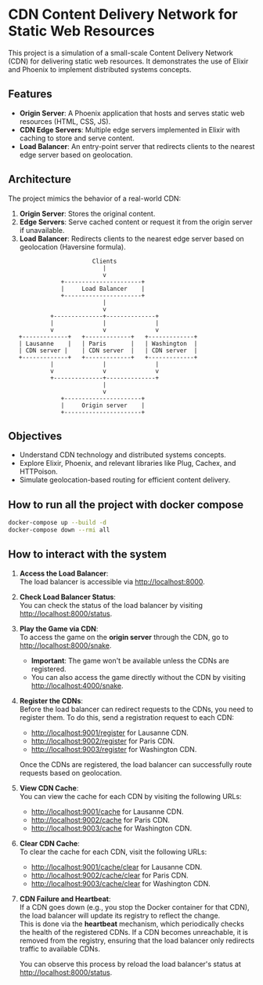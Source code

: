 # CDN Content Delivery Network for Static Web Resources

This project is a simulation of a small-scale Content Delivery Network (CDN) for delivering static web resources. It demonstrates the use of Elixir and Phoenix to implement distributed systems concepts.

## Features

- **Origin Server**: A Phoenix application that hosts and serves static web resources (HTML, CSS, JS).
- **CDN Edge Servers**: Multiple edge servers implemented in Elixir with caching to store and serve content.
- **Load Balancer**: An entry-point server that redirects clients to the nearest edge server based on geolocation.

## Architecture

The project mimics the behavior of a real-world CDN:

1. **Origin Server**: Stores the original content.
2. **Edge Servers**: Serve cached content or request it from the origin server if unavailable.
3. **Load Balancer**: Redirects clients to the nearest edge server based on geolocation (Haversine formula).

```
                        Clients
                           |
                           v
               +----------------------+
               |     Load Balancer    |
               +----------------------+
                           |
                           v
            +--------------+--------------+
            |              |              |
            v              v              v
   +-------------+   +-------------+   +-------------+
   | Lausanne    |   | Paris       |   | Washington  |
   | CDN server |    | CDN server  |   | CDN server  |
   +-------------+   +-------------+   +-------------+
            |              |              |
            v              v              v
            +--------------+--------------+
                           |
                           v
               +----------------------+
               |     Origin server    |
               +----------------------+
```

## Objectives

- Understand CDN technology and distributed systems concepts.
- Explore Elixir, Phoenix, and relevant libraries like Plug, Cachex, and HTTPoison.
- Simulate geolocation-based routing for efficient content delivery.

## How to run all the project with docker compose

```bash
docker-compose up --build -d
docker-compose down --rmi all
```

## How to interact with the system

1. **Access the Load Balancer**:  
   The load balancer is accessible via [http://localhost:8000](http://localhost:8000).

2. **Check Load Balancer Status**:  
   You can check the status of the load balancer by visiting [http://localhost:8000/status](http://localhost:8000/status).

3. **Play the Game via CDN**:  
   To access the game on the **origin server** through the CDN, go to [http://localhost:8000/snake](http://localhost:8000/snake).

   - **Important**: The game won't be available unless the CDNs are registered.
   - You can also access the game directly without the CDN by visiting [http://localhost:4000/snake](http://localhost:4000/snake).

4. **Register the CDNs**:  
   Before the load balancer can redirect requests to the CDNs, you need to register them. To do this, send a registration request to each CDN:

   - [http://localhost:9001/register](http://localhost:9001/register) for Lausanne CDN.
   - [http://localhost:9002/register](http://localhost:9002/register) for Paris CDN.
   - [http://localhost:9003/register](http://localhost:9003/register) for Washington CDN.

   Once the CDNs are registered, the load balancer can successfully route requests based on geolocation.

5. **View CDN Cache**:  
   You can view the cache for each CDN by visiting the following URLs:

   - [http://localhost:9001/cache](http://localhost:9001/cache) for Lausanne CDN.
   - [http://localhost:9002/cache](http://localhost:9002/cache) for Paris CDN.
   - [http://localhost:9003/cache](http://localhost:9003/cache) for Washington CDN.

6. **Clear CDN Cache**:  
   To clear the cache for each CDN, visit the following URLs:

   - [http://localhost:9001/cache/clear](http://localhost:9001/cache/clear) for Lausanne CDN.
   - [http://localhost:9002/cache/clear](http://localhost:9002/cache/clear) for Paris CDN.
   - [http://localhost:9003/cache/clear](http://localhost:9003/cache/clear) for Washington CDN.

7. **CDN Failure and Heartbeat**:  
   If a CDN goes down (e.g., you stop the Docker container for that CDN), the load balancer will update its registry to reflect the change.  
   This is done via the **heartbeat** mechanism, which periodically checks the health of the registered CDNs. If a CDN becomes unreachable, it is removed from the registry, ensuring that the load balancer only redirects traffic to available CDNs.

   You can observe this process by reload the load balancer's status at [http://localhost:8000/status](http://localhost:8000/status).
